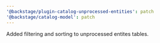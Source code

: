 ```yaml
---
'@backstage/plugin-catalog-unprocessed-entities': patch
'@backstage/catalog-model': patch
---
```


Added filtering and sorting to unprocessed entites tables.
